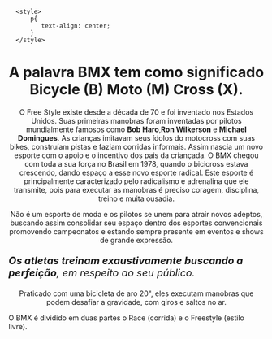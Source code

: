 <!DOCTYPE html>
<html lang="pt-br">
    <head
      <meta charset="UTF-8">
       <title>BMX STREET</title>
   
      <style>
          p{
             text-align: center;
          }
      </style>
</head>
<body>
<h1 style="text-align: center;">A palavra BMX tem como significado Bicycle (B) Moto (M) Cross (X).</h1>

<p style="text-align: center;">O Free Style existe desde a década de 70 e foi inventado nos Estados Unidos. Suas primeiras manobras foram inventadas por pilotos mundialmente famosos como <strong>Bob Haro</strong>,<strong>Ron Wilkerson</strong> e <strong>Michael Domingues</strong>. As crianças imitavam seus ídolos do motocross com suas bikes, construíam pistas e faziam corridas informais. Assim nascia um novo esporte com o apoio e o incentivo dos pais da criançada. O BMX chegou com toda a sua força no Brasil em 1978, quando o bicicross estava crescendo, dando espaço a esse novo esporte radical. Este esporte é principalmente caracterizado pelo radicalismo e adrenalina que ele transmite, pois para executar as manobras é preciso coragem, disciplina, treino e muita ousadia.</p>

<p style="text-align: center;">Não é um esporte de moda e os pilotos se unem para atrair novos adeptos, buscando assim consolidar seu espaço dentro dos esportes convencionais promovendo campeonatos e estando sempre presente em eventos e shows de grande expressão.</p>

<p style="font-size: 20px; style=text-align: center;"><em><strong>Os atletas treinam exaustivamente buscando a perfeição</strong>, em respeito ao seu público.</em></p>

<p style="text-align: center;">Praticado com uma bicicleta de aro 20", eles executam manobras que podem desafiar a gravidade, com giros e saltos no ar.</p>

<p>O BMX é dividido em duas partes o Race (corrida) e o Freestyle (estilo livre).</p>
</body>
</html>
